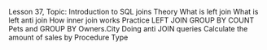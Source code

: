 Lesson 37, Topic: Introduction to SQL joins
Theory
What is left join
What is left anti join
How inner join works
Practice
LEFT JOIN
GROUP BY
COUNT Pets and GROUP BY Owners.City
Doing anti JOIN queries
Calculate the amount of sales by Procedure Type
